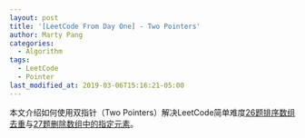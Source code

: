 ```yaml
---
layout: post
title: '[LeetCode From Day One] - Two Pointers'
author: Marty Pang
categories: 
  - Algorithm
tags: 
  - LeetCode
  - Pointer
last_modified_at: 2019-03-06T15:16:21-05:00
---
```


本文介绍如何使用双指针（Two Pointers）解决LeetCode简单难度[26题排序数组去重](https://leetcode.com/problems/remove-duplicates-from-sorted-array/description/)与[27题删除数组中的指定元素](https://leetcode.com/problems/remove-element/description/)。

